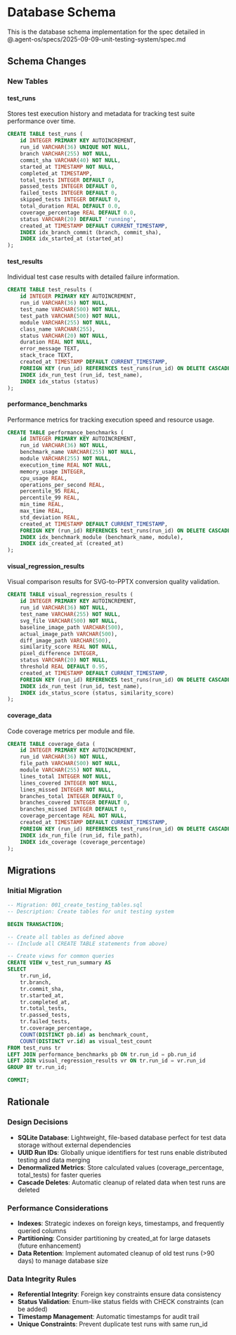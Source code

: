 # Database Schema

This is the database schema implementation for the spec detailed in @.agent-os/specs/2025-09-09-unit-testing-system/spec.md

## Schema Changes

### New Tables

#### test_runs
Stores test execution history and metadata for tracking test suite performance over time.

```sql
CREATE TABLE test_runs (
    id INTEGER PRIMARY KEY AUTOINCREMENT,
    run_id VARCHAR(36) UNIQUE NOT NULL,
    branch VARCHAR(255) NOT NULL,
    commit_sha VARCHAR(40) NOT NULL,
    started_at TIMESTAMP NOT NULL,
    completed_at TIMESTAMP,
    total_tests INTEGER DEFAULT 0,
    passed_tests INTEGER DEFAULT 0,
    failed_tests INTEGER DEFAULT 0,
    skipped_tests INTEGER DEFAULT 0,
    total_duration REAL DEFAULT 0.0,
    coverage_percentage REAL DEFAULT 0.0,
    status VARCHAR(20) DEFAULT 'running',
    created_at TIMESTAMP DEFAULT CURRENT_TIMESTAMP,
    INDEX idx_branch_commit (branch, commit_sha),
    INDEX idx_started_at (started_at)
);
```

#### test_results
Individual test case results with detailed failure information.

```sql
CREATE TABLE test_results (
    id INTEGER PRIMARY KEY AUTOINCREMENT,
    run_id VARCHAR(36) NOT NULL,
    test_name VARCHAR(500) NOT NULL,
    test_path VARCHAR(500) NOT NULL,
    module VARCHAR(255) NOT NULL,
    class_name VARCHAR(255),
    status VARCHAR(20) NOT NULL,
    duration REAL NOT NULL,
    error_message TEXT,
    stack_trace TEXT,
    created_at TIMESTAMP DEFAULT CURRENT_TIMESTAMP,
    FOREIGN KEY (run_id) REFERENCES test_runs(run_id) ON DELETE CASCADE,
    INDEX idx_run_test (run_id, test_name),
    INDEX idx_status (status)
);
```

#### performance_benchmarks
Performance metrics for tracking execution speed and resource usage.

```sql
CREATE TABLE performance_benchmarks (
    id INTEGER PRIMARY KEY AUTOINCREMENT,
    run_id VARCHAR(36) NOT NULL,
    benchmark_name VARCHAR(255) NOT NULL,
    module VARCHAR(255) NOT NULL,
    execution_time REAL NOT NULL,
    memory_usage INTEGER,
    cpu_usage REAL,
    operations_per_second REAL,
    percentile_95 REAL,
    percentile_99 REAL,
    min_time REAL,
    max_time REAL,
    std_deviation REAL,
    created_at TIMESTAMP DEFAULT CURRENT_TIMESTAMP,
    FOREIGN KEY (run_id) REFERENCES test_runs(run_id) ON DELETE CASCADE,
    INDEX idx_benchmark_module (benchmark_name, module),
    INDEX idx_created_at (created_at)
);
```

#### visual_regression_results
Visual comparison results for SVG-to-PPTX conversion quality validation.

```sql
CREATE TABLE visual_regression_results (
    id INTEGER PRIMARY KEY AUTOINCREMENT,
    run_id VARCHAR(36) NOT NULL,
    test_name VARCHAR(255) NOT NULL,
    svg_file VARCHAR(500) NOT NULL,
    baseline_image_path VARCHAR(500),
    actual_image_path VARCHAR(500),
    diff_image_path VARCHAR(500),
    similarity_score REAL NOT NULL,
    pixel_difference INTEGER,
    status VARCHAR(20) NOT NULL,
    threshold REAL DEFAULT 0.95,
    created_at TIMESTAMP DEFAULT CURRENT_TIMESTAMP,
    FOREIGN KEY (run_id) REFERENCES test_runs(run_id) ON DELETE CASCADE,
    INDEX idx_run_test (run_id, test_name),
    INDEX idx_status_score (status, similarity_score)
);
```

#### coverage_data
Code coverage metrics per module and file.

```sql
CREATE TABLE coverage_data (
    id INTEGER PRIMARY KEY AUTOINCREMENT,
    run_id VARCHAR(36) NOT NULL,
    file_path VARCHAR(500) NOT NULL,
    module VARCHAR(255) NOT NULL,
    lines_total INTEGER NOT NULL,
    lines_covered INTEGER NOT NULL,
    lines_missed INTEGER NOT NULL,
    branches_total INTEGER DEFAULT 0,
    branches_covered INTEGER DEFAULT 0,
    branches_missed INTEGER DEFAULT 0,
    coverage_percentage REAL NOT NULL,
    created_at TIMESTAMP DEFAULT CURRENT_TIMESTAMP,
    FOREIGN KEY (run_id) REFERENCES test_runs(run_id) ON DELETE CASCADE,
    INDEX idx_run_file (run_id, file_path),
    INDEX idx_coverage (coverage_percentage)
);
```

## Migrations

### Initial Migration
```sql
-- Migration: 001_create_testing_tables.sql
-- Description: Create tables for unit testing system

BEGIN TRANSACTION;

-- Create all tables as defined above
-- (Include all CREATE TABLE statements from above)

-- Create views for common queries
CREATE VIEW v_test_run_summary AS
SELECT 
    tr.run_id,
    tr.branch,
    tr.commit_sha,
    tr.started_at,
    tr.completed_at,
    tr.total_tests,
    tr.passed_tests,
    tr.failed_tests,
    tr.coverage_percentage,
    COUNT(DISTINCT pb.id) as benchmark_count,
    COUNT(DISTINCT vr.id) as visual_test_count
FROM test_runs tr
LEFT JOIN performance_benchmarks pb ON tr.run_id = pb.run_id
LEFT JOIN visual_regression_results vr ON tr.run_id = vr.run_id
GROUP BY tr.run_id;

COMMIT;
```

## Rationale

### Design Decisions
- **SQLite Database**: Lightweight, file-based database perfect for test data storage without external dependencies
- **UUID Run IDs**: Globally unique identifiers for test runs enable distributed testing and data merging
- **Denormalized Metrics**: Store calculated values (coverage_percentage, total_tests) for faster queries
- **Cascade Deletes**: Automatic cleanup of related data when test runs are deleted

### Performance Considerations
- **Indexes**: Strategic indexes on foreign keys, timestamps, and frequently queried columns
- **Partitioning**: Consider partitioning by created_at for large datasets (future enhancement)
- **Data Retention**: Implement automated cleanup of old test runs (>90 days) to manage database size

### Data Integrity Rules
- **Referential Integrity**: Foreign key constraints ensure data consistency
- **Status Validation**: Enum-like status fields with CHECK constraints (can be added)
- **Timestamp Management**: Automatic timestamps for audit trail
- **Unique Constraints**: Prevent duplicate test runs with same run_id